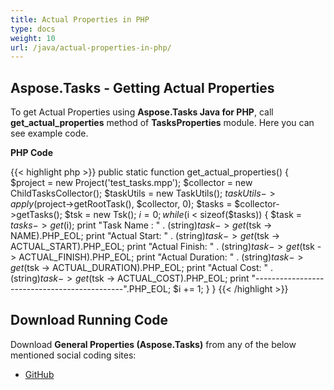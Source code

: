 ```yaml
---
title: Actual Properties in PHP
type: docs
weight: 10
url: /java/actual-properties-in-php/
---
```


## **Aspose.Tasks - Getting Actual Properties**
To get Actual Properties using **Aspose.Tasks Java for PHP**, call **get_actual_properties** method of **TasksProperties** module. Here you can see example code.

**PHP Code**

{{< highlight php >}}
public static function get_actual_properties()
{
    $project = new Project('test_tasks.mpp');
    $collector = new ChildTasksCollector();
    $taskUtils = new TaskUtils();
    $taskUtils->apply($project->getRootTask(), $collector, 0);
    $tasks = $collector->getTasks();
    $tsk = new Tsk();
    $i = 0;
    while ($i < sizeof($tasks))
    {
        $task = $tasks -> get($i);
        print "Task Name : " . (string)$task -> get($tsk -> NAME).PHP_EOL;
        print "Actual Start: " . (string)$task -> get($tsk -> ACTUAL_START).PHP_EOL;
        print "Actual Finish: " . (string)$task -> get($tsk -> ACTUAL_FINISH).PHP_EOL;
        print "Actual Duration: " . (string)$task -> get($tsk -> ACTUAL_DURATION).PHP_EOL;
        print "Actual Cost: " . (string)$task->get($tsk -> ACTUAL_COST).PHP_EOL;
        print "---------------------------------------------".PHP_EOL;
        $i += 1;
    }
}
{{< /highlight >}}

## **Download Running Code**
Download **General Properties (Aspose.Tasks)** from any of the below mentioned social coding sites:

- [GitHub](https://github.com/aspose-tasks/Aspose.Tasks-for-Java/blob/master/Plugins/Aspose_Tasks_Java_for_PHP/src/aspose/tasks/WorkingWithTasks/TasksProperties.php)
